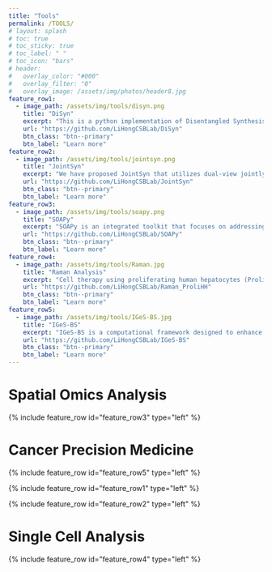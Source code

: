 ```yaml
---
title: "Tools"
permalink: /TOOLS/
# layout: splash
# toc: true
# toc_sticky: true
# toc_label: " "
# toc_icon: "bars"
# header:
#   overlay_color: "#000"
#   overlay_filter: "0"
#   overlay_image: /assets/img/photos/header8.jpg
feature_row1:
  - image_path: /assets/img/tools/disyn.png
    title: "DiSyn"
    excerpt: "This is a python implementation of Disentangled Synthesis Transfer Network (DiSyn) which enhances generalizability of drug response prediction by extracting features related and unrelated to drug responses to synthesize new training samples and improve prediction accuracy of label-scarce target domains."
    url: "https://github.com/LiHongCSBLab/DiSyn"
    btn_class: "btn--primary"
    btn_label: "Learn more"
feature_row2:
  - image_path: /assets/img/tools/jointsyn.png
    title: "JointSyn"
    excerpt: "We have proposed JointSyn that utilizes dual-view jointly learning to predict sample-specific effects of drug combination from drug and cell features. JointSyn capture the drug synergy related features from two views. One view is the embedding of drug combination on cancer cell lines, and the other view is the combination of two drugs' embeddings on cancer cell lines. Finally, the prediction net uses the features learned from the two views to predict the drug synergy of the drug combination on the cell line."
    url: "https://github.com/LiHongCSBLab/JointSyn"
    btn_class: "btn--primary"
    btn_label: "Learn more"
feature_row3:
  - image_path: /assets/img/tools/soapy.png
    title: "SOAPy"
    excerpt: "SOAPy is an integrated toolkit that focuses on addressing spatial heterogeneity. SOAPy contains four data preprocessing modules (“Data Import”, “spatial network”, and “Spatial Domain”), three modules for analyzing spatial expression patterns of genes (“Spatial Variation”, “Spatial Tendency”, and “Spatiotemporal Pattern”), two modules for analyzing the spatial architecture of cells (“Spatial Proximity”, “Spatial Composition”), and two module for analyzing Spatial Communication."
    url: "https://github.com/LiHongCSBLab/SOAPy"
    btn_class: "btn--primary"
    btn_label: "Learn more"      
feature_row4:
  - image_path: /assets/img/tools/Raman.jpg
    title: "Raman Analysis"
    excerpt: "Cell therapy using proliferating human hepatocytes (ProliHHs) is an effective treatment approach for advanced liver diseases. However, rapid and accurate identification of high-quality ProliHHs from different donors is challenging due to individual heterogeneity. Here, we developed a machine learning framework to integrate single-cell Raman spectroscopy from multiple donors and identify different stages of ProliHHs. A repository of more than 14,000 Raman spectra, consisting of primary human hepatocytes (PHHs) and different passages of ProliHHs from six donors, was generated. Using a sliding window algorithm, potential biomarkers distinguishing the different cell stages were identified through differential analysis. Leveraging machine learning models, accurate classification of cell stages was achieved in both within-donor and cross-donor prediction tasks."
    url: "https://github.com/LiHongCSBLab/Raman_ProliHH"
    btn_class: "btn--primary"
    btn_label: "Learn more"
feature_row5:
  - image_path: /assets/img/tools/IGeS-BS.jpg
    title: "IGeS-BS"
    excerpt: "IGeS-BS is a computational framework designed to enhance the efficacy of immunotherapy by identifying compounds that can potentially overcome resistance to immune checkpoint blockade (ICB) across multiple cancer types. By integrating gene expression data from cancer patients and high-throughput compound perturbation experiments, IGeS-BS constructs an immuno-boosting landscape that evaluates the potential of over 10,000 compounds. The framework employs machine learning models to prioritize compounds based on their ability to modulate immune-related gene signatures associated with ICB response. The effectiveness of IGeS-BS has been validated through computational predictions and experimental studies, demonstrating its capacity to identify promising candidates for combination therapy in cancer treatment."
    url: "https://github.com/LiHongCSBLab/IGeS-BS"
    btn_class: "btn--primary"
    btn_label: "Learn more"
---
```

# Spatial Omics Analysis

{% include feature_row id="feature_row3" type="left" %}

# Cancer Precision Medicine

{% include feature_row id="feature_row5" type="left" %}

{% include feature_row id="feature_row1" type="left" %}

{% include feature_row id="feature_row2" type="left" %}

# Single Cell Analysis

{% include feature_row id="feature_row4" type="left" %}
